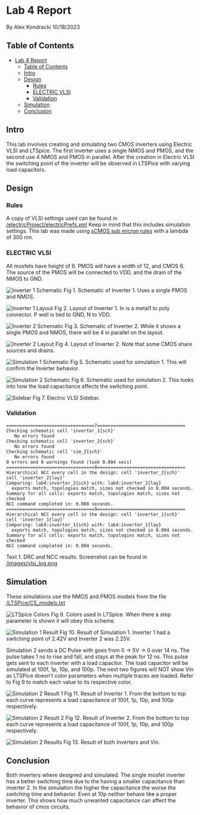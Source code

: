 # Lab 4 Report
By Alex Kondracki
10/18/2023

## Table of Contents
- [Lab 4 Report](#lab-4-report)
  - [Table of Contents](#table-of-contents)
  - [Intro](#intro)
  - [Design](#design)
    - [Rules](#rules)
    - [ELECTRIC VLSI](#electric-vlsi)
    - [Validation](#validation)
  - [Simulation](#simulation)
  - [Conclusion](#conclusion)

## Intro

This lab involves creating and simulating two CMOS inverters using Electric VLSI and LTSpice. The first inverter uses a single NMOS and PMOS, and the second use 4 NMOS and PMOS in parallel. After the creation in Electric VLSI the switching point of the inverter will be observed in LTSPice with varying load capacitors.

## Design

### Rules

A copy of VLSI settings used can be found in  [/electricProject/electricPrefs.xml](http://raw.githubusercontent.com/alexk-school/ENCE_3501_VLSI_Class2023/main/Lab4/electricProject/electricPrefs.xml) Keep in mind that this includes simulation settings. This lab was made using [sCMOS sub micron rules](http://bears.ece.ucsb.edu/class/ece224a/sCMOS/sCMOS-main.html) with a lambda of 300 nm.

### ELECTRIC VLSI

All mosfets have height of 6. PMOS will have a width of 12, and CMOS 6. The source of the PMOS will be connected to VDD, and the drain of the NMOS to GND.

![Inverter 1 Schematic](http://raw.githubusercontent.com/alexk-school/ENCE_3501_VLSI_Class2023/main/Lab4/images/inverter_1_sch.png)
Fig 1. Schematic of Inverter 1. Uses a single PMOS and NMOS.

![Inverter 1 Layout](http://raw.githubusercontent.com/alexk-school/ENCE_3501_VLSI_Class2023/main/Lab4/images/inverter_1_sch.png)
Fig 2. Layout of Inverter 1. In is a metal1 to poly connector. P well is tied to GND, N to VDD.

![Inverter 2 Schematic](http://raw.githubusercontent.com/alexk-school/ENCE_3501_VLSI_Class2023/main/Lab4/images/inverter_2_sch.png)
Fig 3. Schematic of Inverter 2. While it shows a single PMOS and NMOS, there will be 4 in parallel on the layout.

![Inverter 2 Layout](http://raw.githubusercontent.com/alexk-school/ENCE_3501_VLSI_Class2023/main/Lab4/images/inverter_2_sch.png)
Fig 4. Layout of Inverter 2. Note that some CMOS share sources and drains.

![Simulation 1 Schematic](http://raw.githubusercontent.com/alexk-school/ENCE_3501_VLSI_Class2023/main/Lab4/images/sim_1_sch.png)
Fig 5. Schematic used for simulation 1. This will confirm the Inverter behavior.

![Simulation 2 Schematic](http://raw.githubusercontent.com/alexk-school/ENCE_3501_VLSI_Class2023/main/Lab4/images/sim_2_sch.png)
Fig 6. Schematic used for simulation 2. This looks into how the load capacitance affects the switching point.

![Sidebar](http://raw.githubusercontent.com/alexk-school/ENCE_3501_VLSI_Class2023/main/Lab4/images/sidebar.png)
Fig 7. Electric VLSI Sidebar.

### Validation

```
=================================7=================================
Checking schematic cell 'inverter_1{sch}'
   No errors found
Checking schematic cell 'inverter_2{sch}'
   No errors found
Checking schematic cell 'sim_2{sch}'
   No errors found
0 errors and 0 warnings found (took 0.004 secs)
=================================8=================================
Hierarchical NCC every cell in the design: cell 'inverter_2{sch}'  cell 'inverter_2{lay}'
Comparing: lab4:inverter_2{sch} with: lab4:inverter_2{lay}
  exports match, topologies match, sizes not checked in 0.004 seconds.
Summary for all cells: exports match, topologies match, sizes not checked
NCC command completed in: 0.008 seconds.
=================================9=================================
Hierarchical NCC every cell in the design: cell 'inverter_1{sch}'  cell 'inverter_1{lay}'
Comparing: lab4:inverter_1{sch} with: lab4:inverter_1{lay}
  exports match, topologies match, sizes not checked in 0.004 seconds.
Summary for all cells: exports match, topologies match, sizes not checked
NCC command completed in: 0.004 seconds.
```

Text 1. DRC and NCC results. Screenshot can be found in [/images/vlsi_log.png](http://raw.githubusercontent.com/alexk-school/ENCE_3501_VLSI_Class2023/main/Lab4/images/vlsi_log.png)

## Simulation

These simulations use the NMOS and PMOS models from the file [/LTSPice/C5_models.txt](http://raw.githubusercontent.com/alexk-school/ENCE_3501_VLSI_Class2023/main/Lab4/LTSPice/C5_models.txt)

![LTSpice Colors](http://raw.githubusercontent.com/alexk-school/ENCE_3501_VLSI_Class2023/main/Lab4/images/ltspice_color.png)
Fig 9. Colors used in LTSpice. When there a step parameter is shown it will obey this scheme.

![Simulation 1 Result](http://raw.githubusercontent.com/alexk-school/ENCE_3501_VLSI_Class2023/main/Lab4/images/sim_1_result.png)
Fig 10. Result of Simulation 1. Inverter 1 had a switching point of 2.42V and Inverter 2 was 2.25V.

Simulation 2 sends a DC Pulse with goes from 0 -> 5V -> 0 over 14 ns. The pulse takes 1 ns to rise and fall, and stays at the peak for 12 ns. This pulse gets sent to each inverter with a load capacitor. The load capacitor will be simulated at 100f, 1p, 10p, and 100p. The next two figures will NOT show Vin as LTSPice doesn't color parameters when multiple traces are loaded. Refer to Fig 9 to match each value to its respective color.

![Simulation 2 Result 1](http://raw.githubusercontent.com/alexk-school/ENCE_3501_VLSI_Class2023/main/Lab4/images/sim_2_result_1.png)
Fig 11. Result of Inverter 1. From the bottom to top each curve represents a load capacitance of 100f, 1p, 10p, and 100p respectively.

![Simulation 2 Result 2](http://raw.githubusercontent.com/alexk-school/ENCE_3501_VLSI_Class2023/main/Lab4/images/sim_2_result_2.png)
Fig 12. Result of Inverter 2. From the bottom to top each curve represents a load capacitance of 100f, 1p, 10p, and 100p respectively.

![Simulation 2 Results](http://raw.githubusercontent.com/alexk-school/ENCE_3501_VLSI_Class2023/main/Lab4/images/sim_2_result.png)
Fig 13. Result of both Inverters and Vin.

## Conclusion
Both inverters where designed and simulated. The single mosfet inverter has a better switching time due to the having a smaller capacitance than inverter 2. In the simulation the higher the capacitance the worse the switching time and behavior. Even at 10p neither behave like a proper inverter. This shows how much unwanted capacitance can affect the behavior of cmos circuits.
